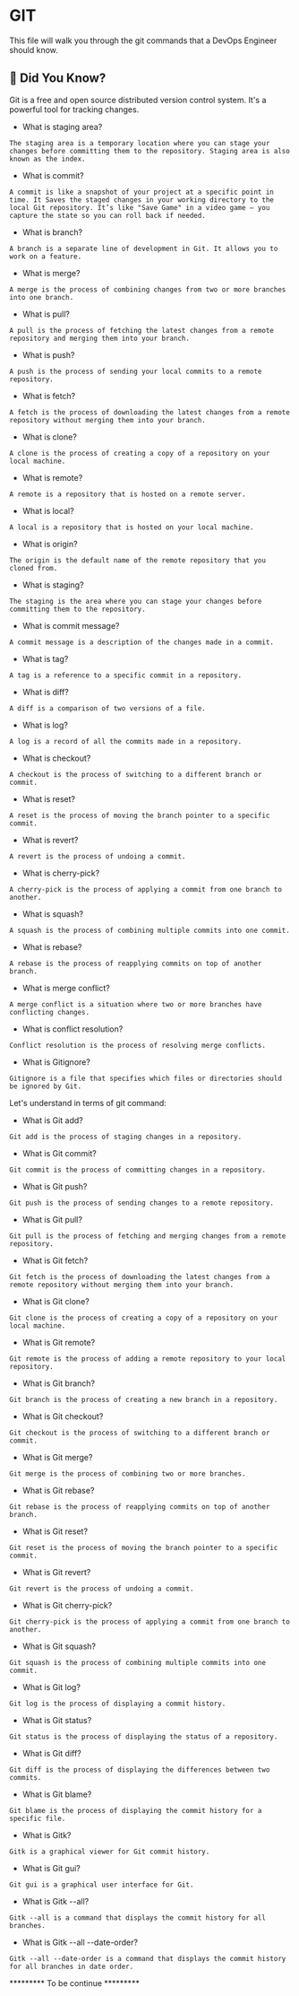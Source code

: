 # GIT
This file will walk you through the git commands that a DevOps Engineer should know.

## 🤔 Did You Know?
Git is a free and open source distributed version control system. It's a powerful tool for tracking changes.

- What is staging area?
```
The staging area is a temporary location where you can stage your changes before committing them to the repository. Staging area is also known as the index.
```

- What is commit?
```
A commit is like a snapshot of your project at a specific point in time. It Saves the staged changes in your working directory to the local Git repository. It’s like "Save Game" in a video game — you capture the state so you can roll back if needed.
```

- What is branch?
```
A branch is a separate line of development in Git. It allows you to work on a feature.
```

- What is merge?
```
A merge is the process of combining changes from two or more branches into one branch.
```
- What is pull?
```
A pull is the process of fetching the latest changes from a remote repository and merging them into your branch.
```
- What is push?
```
A push is the process of sending your local commits to a remote repository.
```
- What is fetch?
```
A fetch is the process of downloading the latest changes from a remote repository without merging them into your branch.
```
- What is clone?
```
A clone is the process of creating a copy of a repository on your local machine.
```
- What is remote?
```
A remote is a repository that is hosted on a remote server.
```
- What is local?
```
A local is a repository that is hosted on your local machine.
```
- What is origin?
```
The origin is the default name of the remote repository that you cloned from.
```
- What is staging?
```
The staging is the area where you can stage your changes before committing them to the repository.
```
- What is commit message?
```
A commit message is a description of the changes made in a commit.
```
- What is tag?
```
A tag is a reference to a specific commit in a repository.
```
- What is diff?
```
A diff is a comparison of two versions of a file.
```
- What is log?
```
A log is a record of all the commits made in a repository.
```
- What is checkout?
```
A checkout is the process of switching to a different branch or commit.
```
- What is reset?
```
A reset is the process of moving the branch pointer to a specific commit.
```
- What is revert?
```
A revert is the process of undoing a commit.
```
- What is cherry-pick?
```
A cherry-pick is the process of applying a commit from one branch to another.
```
- What is squash?
```
A squash is the process of combining multiple commits into one commit.
```
- What is rebase?
```
A rebase is the process of reapplying commits on top of another branch.
```
- What is merge conflict?
```
A merge conflict is a situation where two or more branches have conflicting changes.
```
- What is conflict resolution?
```
Conflict resolution is the process of resolving merge conflicts.
```
- What is Gitignore?
```
Gitignore is a file that specifies which files or directories should be ignored by Git.
```
Let's understand in terms of git command:

- What is Git add?
```
Git add is the process of staging changes in a repository.
```
- What is Git commit?
```
Git commit is the process of committing changes in a repository.
```
- What is Git push?
```
Git push is the process of sending changes to a remote repository.
```
- What is Git pull?
```
Git pull is the process of fetching and merging changes from a remote repository.
```
- What is Git fetch?
```
Git fetch is the process of downloading the latest changes from a remote repository without merging them into your branch.
```
- What is Git clone?
```
Git clone is the process of creating a copy of a repository on your local machine.
```
- What is Git remote?
```
Git remote is the process of adding a remote repository to your local repository.
```
- What is Git branch?
```
Git branch is the process of creating a new branch in a repository.
```
- What is Git checkout?
```
Git checkout is the process of switching to a different branch or commit.
```
- What is Git merge?
```
Git merge is the process of combining two or more branches.
```
- What is Git rebase?
```
Git rebase is the process of reapplying commits on top of another branch.
```
- What is Git reset?
```
Git reset is the process of moving the branch pointer to a specific commit.
```
- What is Git revert?
```
Git revert is the process of undoing a commit.
```
- What is Git cherry-pick?
```
Git cherry-pick is the process of applying a commit from one branch to another.
```
- What is Git squash?
```
Git squash is the process of combining multiple commits into one commit.
```
- What is Git log?
```
Git log is the process of displaying a commit history.
```
- What is Git status?
```
Git status is the process of displaying the status of a repository.
```
- What is Git diff?
```
Git diff is the process of displaying the differences between two commits.
```
- What is Git blame?
```
Git blame is the process of displaying the commit history for a specific file.
```
- What is Gitk?
```
Gitk is a graphical viewer for Git commit history.
```
- What is Git gui?
```
Git gui is a graphical user interface for Git.
```
- What is Gitk --all?
```
Gitk --all is a command that displays the commit history for all branches.
```
- What is Gitk --all --date-order?
```
Gitk --all --date-order is a command that displays the commit history for all branches in date order.
```

********* To be continue *********



